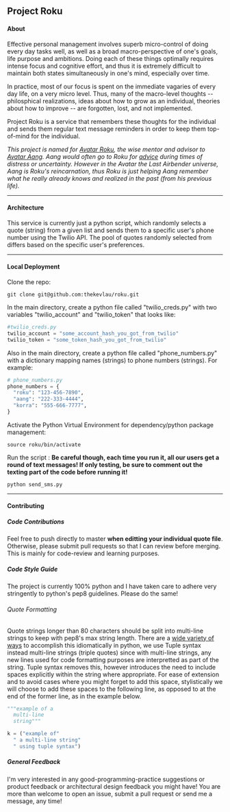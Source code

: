 ## Project Roku

#### About
Effective personal management involves superb micro-control of doing every day tasks well, as well as a broad macro-perspective of one's goals, life purpose and ambitions.
Doing each of these things optimally requires intense focus and cognitive effort, and thus it is extremely difficult to maintain both states simultaneously in one's mind, especially over time.

In practice, most of our focus is spent on the immediate vagaries of every day life, on a very micro level.
Thus, many of the macro-level thoughts -- philosphical realizations, ideas about how to grow as an individual, theories about how to improve -- are forgotten, lost, and not implemented.

Project Roku is a service that remembers these thoughts for the individual and sends them regular text message reminders in order to keep them top-of-mind for the individual.

*This project is named for [Avatar Roku](http://avatar.wikia.com/wiki/Roku), the wise mentor and advisor to [Avatar Aang](http://avatar.wikia.com/wiki/Aang). Aang would often go to Roku for [advice](https://www.youtube.com/watch?v=ol040QSq_kk) during times of distress or uncertainty.
However in the Avatar the Last Airbender universe, Aang is Roku's reincarnation, thus Roku is just helping Aang remember what he really already knows and realized in the past (from his previous life).*

---

#### Architecture

This service is currently just a python script, which randomly selects a quote (string) from a given list and sends them to a specific user's phone number using the Twilio API.
The pool of quotes randomly selected from differs based on the specific user's preferences.

---

#### Local Deployment

Clone the repo:
```
git clone git@github.com:thekevlau/roku.git
```

In the main directory, create a python file called "twilio_creds.py" with two variables "twilio_account" and "twilio_token" that looks like:
```python
#twilio_creds.py
twilio_account = "some_account_hash_you_got_from_twilio"
twilio_token = "some_token_hash_you_got_from_twilio"
```

Also in the main directory, create a python file called "phone_numbers.py" with a dictionary mapping names (strings) to phone numbers (strings). For example:
```python
# phone_numbers.py
phone_numbers = {
  "roku": "123-456-7890",
  "aang": "222-333-4444",
  "korra": "555-666-7777",
}
```

Activate the Python Virtual Environment for dependency/python package management:
```
source roku/bin/activate
```

Run the script :
**Be careful though, each time you run it, all our users get a round of text messages! If only testing, be sure to comment out the texting part of the code before running it!**
```
python send_sms.py
```

---

#### Contributing

##### Code Contributions
Feel free to push directly to master **when editting your individual quote file**.
Otherwise, please submit pull requests so that I can review before merging. This is mainly for code-review and learning purposes.

##### Code Style Guide
The project is currently 100% python and I have taken care to adhere very stringently to python's pep8 guidelines. Please do the same!

###### Quote Formatting
Quote strings longer than 80 characters should be split into multi-line strings to keep with pep8's max string length.
There are a [wide variety of ways](https://www.smallsurething.com/multi-line-strings-in-python/) to accomplish this idiomatically in python, we use Tuple syntax instead multi-line strings (triple quotes) since with multi-line strings, any new lines used for code formatting purposes are interpretted as part of the string. Tuple syntax removes this, however introduces the need to include spaces explicitly within the string where appropriate. For ease of extension and to avoid cases where you might forget to add this space, stylistically we will choose to add these spaces to the following line, as opposed to at the end of the former line, as in the example below.

```python
"""example of a
  multi-line
  string"""
```

```python
k = ("example of"
  " a multi-line string"
  " using tuple syntax")
```

##### General Feedback
I'm very interested in any good-programming-practice suggestions or product feedback or architectural design feedback you might have!
You are more than welcome to open an issue, submit a pull request or send me a message, any time!
